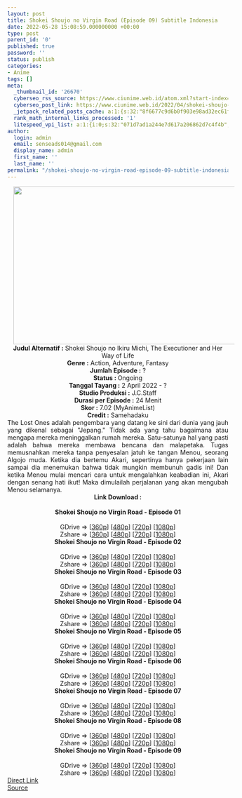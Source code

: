 ```yaml
---
layout: post
title: Shokei Shoujo no Virgin Road (Episode 09) Subtitle Indonesia
date: 2022-05-28 15:08:59.000000000 +00:00
type: post
parent_id: '0'
published: true
password: ''
status: publish
categories:
- Anime
tags: []
meta:
  _thumbnail_id: '26670'
  cyberseo_rss_source: https://www.ciunime.web.id/atom.xml?start-index=1
  cyberseo_post_link: https://www.ciunime.web.id/2022/04/shokei-shoujo-no-virgin-road-subtitle.html
  _jetpack_related_posts_cache: a:1:{s:32:"8f6677c9d6b0f903e98ad32ec61f8deb";a:2:{s:7:"expires";i:1657843860;s:7:"payload";a:3:{i:0;a:1:{s:2:"id";i:26953;}i:1;a:1:{s:2:"id";i:26848;}i:2;a:1:{s:2:"id";i:26797;}}}}
  rank_math_internal_links_processed: '1'
  litespeed_vpi_list: a:1:{i:0;s:32:"071d7ad1a244e7d617a206862d7c4f4b";}
author:
  login: admin
  email: senseads014@gmail.com
  display_name: admin
  first_name: ''
  last_name: ''
permalink: "/shokei-shoujo-no-virgin-road-episode-09-subtitle-indonesia/"
---
```

<div class="separator" style="clear: both; text-align: center;"><a href="https://blogger.googleusercontent.com/img/b/R29vZ2xl/AVvXsEiOAvBlVsp9jL2kyFow2QFkZCKwfMJuPlybOuFWvmyUkNOXqP5L3pRi0wsNrDhccbRaNTSVe3c2ccAiB6awOnbPl2oveCij5NihdTFpX3XC2uIlYXuhx4vt7YF54xYOL6Bsp4o2duX4RStWJqM8siXwhUq15JpauDe6-nsnIaAXkarOF8R5amUEd_7s/s1280/Shokei%20Shoujo%20no%20Virgin%20Road.jpg" style="margin-left: 1em; margin-right: 1em;"><img border="0" data-original-height="720" data-original-width="1280" height="360" src="{{ site.baseurl }}/assets/2022/05/Shokei%20Shoujo%20no%20Virgin%20Road.jpg" width="640" /></a></div>
<div class="separator" style="clear: both; text-align: center;"></div>
<div style="text-align: center;"><b>Judul</b><b><b> Alternatif</b> :</b> Shokei Shoujo no Ikiru Michi, The Executioner and Her Way of Life</div>
<div style="text-align: center;"><b><b>Genre :</b></b> Action, Adventure, Fantasy</div>
<div style="text-align: center;"><b>Jumlah Episode :</b> ?<br /><b>Status :&nbsp;</b>Ongoing<br /><b>Tanggal Tayang :</b> 2 April&nbsp;2022 - ?<br /><b>Studio Produksi :</b>&nbsp;J.C.Staff<br /><b>Durasi per Episode :</b> 24 Menit</div>
<div style="text-align: center;"><b>Skor :</b> 7.02 (MyAnimeList)</div>
<div style="text-align: center;"><b>Credit :</b>&nbsp;Samehadaku</div>
<div style="text-align: center;"></div>
<div style="text-align: justify;">The Lost Ones adalah pengembara yang datang ke sini dari dunia yang jauh yang dikenal sebagai "Jepang." Tidak ada yang tahu bagaimana atau mengapa mereka meninggalkan rumah mereka. Satu-satunya hal yang pasti adalah bahwa mereka membawa bencana dan malapetaka. Tugas memusnahkan mereka tanpa penyesalan jatuh ke tangan Menou, seorang Algojo muda. Ketika dia bertemu Akari, sepertinya hanya pekerjaan lain sampai dia menemukan bahwa tidak mungkin membunuh gadis ini! Dan ketika Menou mulai mencari cara untuk mengalahkan keabadian ini, Akari dengan senang hati ikut! Maka dimulailah perjalanan yang akan mengubah Menou selamanya.</div>
<div style="text-align: justify;"></div>
<div style="text-align: justify;"></div>
<div style="text-align: center;">
<div style="text-align: center;">
<div style="text-align: left;">
<div style="text-align: center;"><b>Link Download :</b></div>
<div style="text-align: center;"><b><br /></b></div>
<div style="text-align: center;"><span style="text-align: left;"><b>Shokei Shoujo no Virgin Road&nbsp;</b></span><b>- Episode 01</b></div>
<div style="text-align: center;"><b><br /></b></div>
<div style="text-align: center;">GDrive =&gt; [<a href="https://acefile.co/f/71582073/ssnvr-1-360p-samehadaku-care-mp4" target="_blank" rel="noopener">360p</a>] [<a href="https://acefile.co/f/71582079/ssnvr-1-480p-samehadaku-care-mp4" target="_blank" rel="noopener">480p</a>] [<a href="https://acefile.co/f/71582085/ssnvr-1-mp4hd-samehadaku-care-mp4" target="_blank" rel="noopener">720p</a>] [<a href="https://acefile.co/f/71582502/ssnvr-1-fullhd-samehadaku-care-mp4" target="_blank" rel="noopener">1080p</a>]</div>
<div style="text-align: center;">Zshare =&gt; [<a href="https://www34.zippyshare.com/v/PIFVqUdn/file.html">360p</a>] [<a href="https://www34.zippyshare.com/v/F9PC3Pw1/file.html" target="_blank" rel="noopener">480p</a>] [<a href="https://www34.zippyshare.com/v/lzWlkY5s/file.html" target="_blank" rel="noopener">720p</a>] [<a href="https://www103.zippyshare.com/v/j6jXUo5y/file.html" target="_blank" rel="noopener">1080p</a>]</div>
<div style="text-align: center;"></div>
<div style="text-align: center;">
<div><span style="text-align: left;"><b>Shokei Shoujo no Virgin Road&nbsp;</b></span><b>- Episode 02</b></div>
<div><b><br /></b></div>
<div>GDrive =&gt; [<a href="https://acefile.co/f/72252392/ssnvr-2-360p-samehadaku-care-mp4" target="_blank" rel="noopener">360p</a>] [<a href="https://acefile.co/f/72252406/ssnvr-2-480p-samehadaku-care-mp4" target="_blank" rel="noopener">480p</a>] [<a href="https://acefile.co/f/72252415/ssnvr-2-mp4hd-samehadaku-care-mp4" target="_blank" rel="noopener">720p</a>] [<a href="https://acefile.co/f/72254042/ssnvr-2-fullhd-samehadaku-care-mp4" target="_blank" rel="noopener">1080p</a>]</div>
<div>Zshare =&gt; [<a href="https://www53.zippyshare.com/v/ea1jp3wj/file.html" target="_blank" rel="noopener">360p</a>] [<a href="https://www53.zippyshare.com/v/ukS2LRqD/file.html" target="_blank" rel="noopener">480p</a>] [<a href="https://www53.zippyshare.com/v/goWtsUQW/file.html" target="_blank" rel="noopener">720p</a>] [<a href="https://www73.zippyshare.com/v/ksxwoVtG/file.html" target="_blank" rel="noopener">1080p</a>]</div>
<div></div>
<div>
<div><span style="text-align: left;"><b>Shokei Shoujo no Virgin Road&nbsp;</b></span><b>- Episode 03</b></div>
<div><b><br /></b></div>
<div>GDrive =&gt; [<a href="https://acefile.co/f/72718971/ssnvr-3-360p-samehadaku-care-mp4" target="_blank" rel="noopener">360p</a>] [<a href="https://acefile.co/f/72718982/ssnvr-3-480p-samehadaku-care-mp4" target="_blank" rel="noopener">480p</a>] [<a href="https://acefile.co/f/72719178/ssnvr-3-mp4hd-samehadaku-care-mp4" target="_blank" rel="noopener">720p</a>] [<a href="https://acefile.co/f/72720240/ssnvr-3-fullhd-samehadaku-care-mp4" target="_blank" rel="noopener">1080p</a>]</div>
<div>Zshare =&gt; [<a href="https://www62.zippyshare.com/v/Aq7MR9lF/file.html" target="_blank" rel="noopener">360p</a>] [<a href="https://www62.zippyshare.com/v/Ww0DnQ8z/file.html" target="_blank" rel="noopener">480p</a>] [<a href="https://www3.zippyshare.com/v/t9mACyeN/file.html" target="_blank" rel="noopener">720p</a>] [<a href="https://www55.zippyshare.com/v/Ci4y1xm7/file.html" target="_blank" rel="noopener">1080p</a>]</div>
</div>
<div></div>
<div>
<div><span style="text-align: left;"><b>Shokei Shoujo no Virgin Road&nbsp;</b></span><b>- Episode 04</b></div>
<div><b><br /></b></div>
<div>GDrive =&gt; [<a href="https://acefile.co/f/73240396/ssnvr-4-360p-samehadaku-care-mp4" target="_blank" rel="noopener">360p</a>] [<a href="https://acefile.co/f/73241186/ssnvr-4-480p-samehadaku-care-mp4" target="_blank" rel="noopener">480p</a>] [<a href="https://acefile.co/f/73240404/ssnvr-4-mp4hd-samehadaku-care-mp4" target="_blank" rel="noopener">720p</a>] [<a href="https://acefile.co/f/73240880/ssnvr-4-fullhd-samehadaku-care-mp4" target="_blank" rel="noopener">1080p</a>]</div>
<div>Zshare =&gt; [<a href="https://www75.zippyshare.com/v/PfnQLuN1/file.html" target="_blank" rel="noopener">360p</a>] [<a href="https://www36.zippyshare.com/v/z0aFaaZE/file.html" target="_blank" rel="noopener">480p</a>] [<a href="https://www75.zippyshare.com/v/7jjHRolm/file.html" target="_blank" rel="noopener">720p</a>] [<a href="https://www25.zippyshare.com/v/LYKhrRja/file.html" target="_blank" rel="noopener">1080p</a>]</div>
</div>
<div></div>
<div>
<div><span style="text-align: left;"><b>Shokei Shoujo no Virgin Road&nbsp;</b></span><b>- Episode 05</b></div>
<div><b><br /></b></div>
<div>GDrive =&gt; [<a href="https://acefile.co/f/73796764/ssnvr-5-360p-samehadaku-care-mp4" target="_blank" rel="noopener">360p</a>] [<a href="https://acefile.co/f/73796769/ssnvr-5-480p-samehadaku-care-mp4" target="_blank" rel="noopener">480p</a>] [<a href="https://acefile.co/f/73806459/ssnvr-5-mp4hd-samehadaku-care-mp4" target="_blank" rel="noopener">720p</a>] [<a href="https://acefile.co/f/73796779/ssnvr-5-fullhd-samehadaku-care-mp4" target="_blank" rel="noopener">1080p</a>]</div>
<div>Zshare =&gt; [<a href="https://www99.zippyshare.com/v/UxpRXSwz/file.html" target="_blank" rel="noopener">360p</a>] [<a href="https://www99.zippyshare.com/v/p2VkcveA/file.html" target="_blank" rel="noopener">480p</a>] [<a href="https://www41.zippyshare.com/v/tLbG2xhn/file.html" target="_blank" rel="noopener">720p</a>] [<a href="https://www99.zippyshare.com/v/AsOI4D1S/file.html" target="_blank" rel="noopener">1080p</a>]</div>
</div>
<div></div>
<div>
<div><span style="text-align: left;"><b>Shokei Shoujo no Virgin Road&nbsp;</b></span><b>- Episode 06</b></div>
<div><b><br /></b></div>
<div>GDrive =&gt; [<a href="https://acefile.co/f/74221423/ssnvr-6-360p-samehadaku-care-mp4" target="_blank" rel="noopener">360p</a>] [<a href="https://acefile.co/f/74221428/ssnvr-6-480p-samehadaku-care-mp4" target="_blank" rel="noopener">480p</a>] [<a href="https://acefile.co/f/74221571/ssnvr-6-mp4hd-samehadaku-care-mp4" target="_blank" rel="noopener">720p</a>] [<a href="https://acefile.co/f/74221808/ssnvr-6-fullhd-samehadaku-care-mp4" target="_blank" rel="noopener">1080p</a>]</div>
<div>Zshare =&gt; [<a href="https://www79.zippyshare.com/v/uMHhtCxH/file.html" target="_blank" rel="noopener">360p</a>] [<a href="https://www79.zippyshare.com/v/dZYnBHrt/file.html" target="_blank" rel="noopener">480p</a>] [<a href="https://www47.zippyshare.com/v/Tja5DAtv/file.html" target="_blank" rel="noopener">720p</a>] [<a href="https://www25.zippyshare.com/v/Per1XCLb/file.html" target="_blank" rel="noopener">1080p</a>]</div>
</div>
<div></div>
<div>
<div><span style="text-align: left;"><b>Shokei Shoujo no Virgin Road&nbsp;</b></span><b>- Episode 07</b></div>
<div><b><br /></b></div>
<div>GDrive =&gt; [<a href="https://acefile.co/f/74740749/ssnvr-7-360p-samehadaku-care-mp4" target="_blank" rel="noopener">360p</a>] [<a href="https://acefile.co/f/74740751/ssnvr-7-480p-samehadaku-care-mp4" target="_blank" rel="noopener">480p</a>] [<a href="https://acefile.co/f/74740754/ssnvr-7-mp4hd-samehadaku-care-mp4" target="_blank" rel="noopener">720p</a>] [<a href="https://acefile.co/f/74742144/ssnvr-7-fullhd-samehadaku-care-mp4" target="_blank" rel="noopener">1080p</a>]</div>
<div>Zshare =&gt; [<a href="https://www51.zippyshare.com/v/1aDRHpbD/file.html" target="_blank" rel="noopener">360p</a>] [<a href="https://www51.zippyshare.com/v/a7kxyRjD/file.html" target="_blank" rel="noopener">480p</a>] [<a href="https://www51.zippyshare.com/v/RZ9iQaHY/file.html" target="_blank" rel="noopener">720p</a>] [<a href="https://www87.zippyshare.com/v/Iw0ZrbC6/file.html" target="_blank" rel="noopener">1080p</a>]</div>
</div>
<div></div>
<div>
<div><span style="text-align: left;"><b>Shokei Shoujo no Virgin Road&nbsp;</b></span><b>- Episode 08</b></div>
<div><b><br /></b></div>
<div>GDrive =&gt; [<a href="https://acefile.co/f/75216190/ssnvr-8-360p-samehadaku-care-mp4" target="_blank" rel="noopener">360p</a>] [<a href="https://acefile.co/f/75216194/ssnvr-8-480p-samehadaku-care-mp4" target="_blank" rel="noopener">480p</a>] [<a href="https://acefile.co/f/75216724/ssnvr-8-mp4hd-samehadaku-care-mp4" target="_blank" rel="noopener">720p</a>] [<a href="https://acefile.co/f/75217310/ssnvr-8-fullhd-samehadaku-care-mp4" target="_blank" rel="noopener">1080p</a>]</div>
<div>Zshare =&gt; [<a href="https://www33.zippyshare.com/v/Yy19Oo4Z/file.html" target="_blank" rel="noopener">360p</a>] [<a href="https://www33.zippyshare.com/v/YgqIzsgR/file.html" target="_blank" rel="noopener">480p</a>] [<a href="https://www91.zippyshare.com/v/Yn1E9oHD/file.html" target="_blank" rel="noopener">720p</a>] [<a href="https://www113.zippyshare.com/v/QTaQVXdP/file.html" target="_blank" rel="noopener">1080p</a>]</div>
</div>
<div></div>
<div>
<div><span style="text-align: left;"><b>Shokei Shoujo no Virgin Road&nbsp;</b></span><b>- Episode 09</b></div>
<div><b><br /></b></div>
<div>GDrive =&gt; [<a href="https://acefile.co/f/75736316/ssnvr-9-360p-samehadaku-care-mp4" target="_blank" rel="noopener">360p</a>] [<a href="https://acefile.co/f/75736321/ssnvr-9-480p-samehadaku-care-mp4" target="_blank" rel="noopener">480p</a>] [<a href="https://acefile.co/f/75736654/ssnvr-9-mp4hd-samehadaku-care-mp4" target="_blank" rel="noopener">720p</a>] [<a href="https://acefile.co/f/75737363/ssnvr-9-fullhd-samehadaku-care-mp4" target="_blank" rel="noopener">1080p</a>]</div>
<div>Zshare =&gt; [<a href="https://www20.zippyshare.com/v/Me6F6k1l/file.html" target="_blank" rel="noopener">360p</a>] [<a href="https://www20.zippyshare.com/v/GctoDpB9/file.html" target="_blank" rel="noopener">480p</a>] [<a href="https://www65.zippyshare.com/v/nPSp6hwE/file.html" target="_blank" rel="noopener">720p</a>] [<a href="https://www8.zippyshare.com/v/2Z3QuDwm/file.html" target="_blank" rel="noopener">1080p</a>]</div>
</div>
</div>
</div>
</div>
</div>
<link rel="stylesheet" href="https://cdnjs.cloudflare.com/ajax/libs/font-awesome/4.7.0/css/font-awesome.min.css" />
<div class="divbtn"> <a href="https://handymansurrender.com/fihup8buzv?key=94550f7ce39444073321dde3b8782f97" class="btn"><i class="fa fa-download"></i> Direct Link</a> <br /><a href="https://www.ciunime.web.id/2022/04/shokei-shoujo-no-virgin-road-subtitle.html">Source</a> </div>
